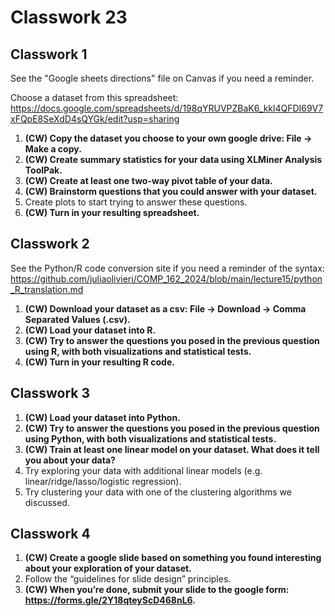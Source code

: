 # Classwork 23

## Classwork 1

See the "Google sheets directions" file on Canvas if you need a reminder.

Choose a dataset from this spreadsheet: https://docs.google.com/spreadsheets/d/198qYRUVPZBaK6_kkl4QFDI69V7xFQpE8SeXdD4sQYGk/edit?usp=sharing 

1. **(CW) Copy the dataset you choose to your own google drive: File → Make a copy.**
1. **(CW) Create summary statistics for your data using XLMiner Analysis ToolPak.**
1. **(CW) Create at least one two-way pivot table of your data.**
1. **(CW) Brainstorm questions that you could answer with your dataset.**
1. Create plots to start trying to answer these questions.
1. **(CW) Turn in your resulting spreadsheet.**

## Classwork 2

See the Python/R code conversion site if you need a reminder of the syntax: https://github.com/juliaolivieri/COMP_162_2024/blob/main/lecture15/python_R_translation.md 

1. **(CW) Download your dataset as a csv: File → Download → Comma Separated Values (.csv).**
1. **(CW) Load your dataset into R.**
1. **(CW) Try to answer the questions you posed in the previous question using R, with both visualizations and statistical tests.**
1. **(CW) Turn in your resulting R code.**

## Classwork 3

1. **(CW) Load your dataset into Python.**
1. **(CW) Try to answer the questions you posed in the previous question using Python, with both visualizations and statistical tests.**
1. **(CW) Train at least one linear model on your dataset. What does it tell you about your data?**
1. Try exploring your data with additional linear models (e.g. linear/ridge/lasso/logistic regression).
1. Try clustering your data with one of the clustering algorithms we discussed. 

## Classwork 4

1. **(CW) Create a google slide based on something you found interesting about your exploration of your dataset.**
1. Follow the “guidelines for slide design” principles.
1. **(CW) When you’re done, submit your slide to the google form: https://forms.gle/2Y18qteyScD468nL6.**
